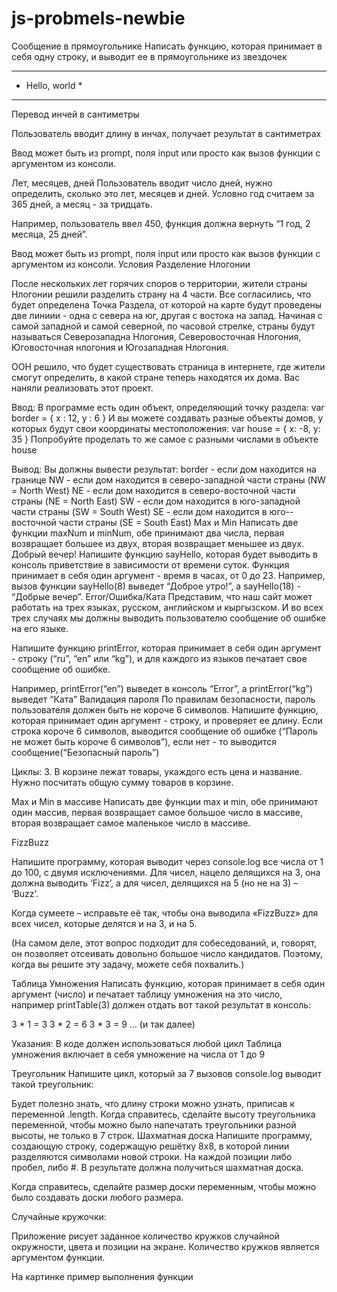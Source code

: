 # js-probmels-newbie


Сообщение в прямоугольнике
Написать функцию, которая принимает в себя одну строку, и выводит ее в прямоугольнике из звездочек

*****************
* Hello, world *
*****************

Перевод инчей в сантиметры

Пользователь вводит длину в инчах, получает результат в сантиметрах

Ввод может быть из prompt, поля input или просто как вызов функции с аргументом из консоли.

Лет, месяцев, дней
Пользователь вводит число дней, нужно определить, сколько это лет, месяцев и дней.
Условно год считаем за 365 дней, а месяц - за тридцать. 

Например, пользователь ввел 450, функция должна вернуть “1 год, 2 месяца, 25 дней”. 

Ввод может быть из prompt, поля input или просто как вызов функции с аргументом из консоли.
Условия
Разделение Нлогонии

После нескольких лет горячих споров о территории, жители страны Нлогонии решили разделить страну на 4 части. Все согласились, что будет определена Точка Раздела, от которой на карте будут проведены две линиии - одна с севера на юг, другая с востока на запад. Начиная с самой западной и самой северной, по часовой стрелке, страны будут называться Северозападна Нлогония, Северовосточная Нлогония, Юговосточная нлогония и Югозападная Нлогония.

ООН решило, что будет существовать страница в интернете, где жители смогут определить, в какой стране теперь находятся их дома. Вас наняли реализовать этот проект. 

Ввод:
В программе есть один объект, определяющий точку раздела:
var border = {
x : 12,
y : 6
}
И вы можете создавать разные объекты домов, у которых будут свои координаты местоположения:
var house = { 
x: -8,
y: 35
}
Попробуйте проделать то же самое с разными числами в объекте house

Вывод:
Вы должны вывести результат:
border - если дом находится на границе
NW - если дом находится в северо-западной части страны (NW = North West)
NE - если дом находится в северо-восточной части страны (NE = North East)
SW - если дом находится в юго-западной части страны (SW = South West)
SE - если дом находится в юго--восточной части страны (SE = South East)
Max и Min
Написать две функции maxNum и minNum, обе принимают два числа, первая возвращает большее из двух, вторая возвращает меньшее из двух.
Добрый вечер!
Напишите функцию sayHello, которая будет выводить в консоль приветствие в зависимости от времени суток. Функция принимает в себя один аргумент - время в часах, от 0 до 23. 
Например, вызов функции sayHello(8) выведет “Доброе утро!”, а sayHello(18) - “Добрые вечер”.
Error/Ошибка/Ката
Представим, что наш сайт может работать на трех языках, русском, английском и кыргызском. И во всех трех случаях мы должны выводить пользователю сообщение об ошибке на его языке. 

Напишите функцию printError, которая принимает в себя один аргумент - строку (“ru”, “en” или “kg”), и для каждого из языков печатает свое сообщение об ошибке.  

Например, printError(“en”) выведет в консоль “Error”, а printError(“kg”) выведет “Ката”
Валидация пароля
По правилам безопасности, пароль пользователя должен быть не короче 6 символов. Напишите функцию, которая принимает один аргумент - строку, и проверяет ее длину. Если строка короче 6 символов, выводится сообщение об ошибке (“Пароль не может быть короче 6 символов”), если нет - то выводится сообщение(“Безопасный пароль”) 



Циклы:
3. В корзине лежат товары,  укаждого есть цена и название. Нужно посчитать общую сумму товаров в корзине.

Max и Min в массиве
Написать две функции max и min, обе принимают один массив, первая возвращает самое большое число в массиве, вторая возвращает самое маленькое число в массиве.

FizzBuzz

Напишите программу, которая выводит через console.log все числа от 1 до 100, с двумя исключениями. Для чисел, нацело делящихся на 3, она должна выводить ‘Fizz’, а для чисел, делящихся на 5 (но не на 3) – ‘Buzz’. 

Когда сумеете – исправьте её так, чтобы она выводила «FizzBuzz» для всех чисел, которые делятся и на 3, и на 5. 

(На самом деле, этот вопрос подходит для собеседований, и, говорят, он позволяет отсеивать довольно большое число кандидатов. Поэтому, когда вы решите эту задачу, можете себя похвалить.) 

Таблица Умножения
Написать функцию, которая принимает в себя один аргумент (число) и печатает таблицу умножения на это число, например printTable(3) должен отдать вот такой результат в консоль:

3 * 1 = 3
3 * 2 = 6
3 * 3 = 9
… (и так далее)

Указания:
В коде должен использоваться любой цикл 
Таблица умножения включает в себя умножение на числа от 1 до 9

Треугольник
Напишите цикл, который за 7 вызовов console.log выводит такой треугольник:

Будет полезно знать, что длину строки можно узнать, приписав к переменной .length.
Когда справитесь, сделайте высоту треугольника переменной, чтобы можно было напечатать треугольники разной высоты, не только в 7 строк. 
Шахматная доска
Напишите программу, создающую строку, содержащую решётку 8х8, в которой линии разделяются символами новой строки. На каждой позиции либо пробел, либо #. В результате должна получиться шахматная доска. 

Когда справитесь, сделайте размер доски переменным, чтобы можно было создавать доски любого размера.

Случайные кружочки:

Приложение рисует заданное количество кружков случайной окружности, цвета и позиции на экране. Количество кружков является аргументом функции. 

На картинке пример выполнения функции
